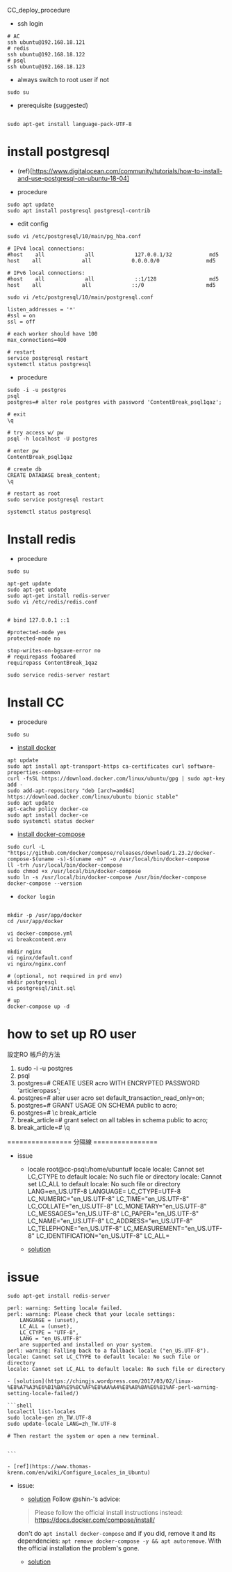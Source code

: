 CC_deploy_procedure

* ssh login
```
# AC
ssh ubuntu@192.168.18.121
# redis
ssh ubuntu@192.168.18.122
# psql
ssh ubuntu@192.168.18.123
```

* always switch to root user if not
```shell
sudo su
```

* prerequisite (suggested)

```shell

sudo apt-get install language-pack-UTF-8

```

# install postgresql

* (ref)[https://www.digitalocean.com/community/tutorials/how-to-install-and-use-postgresql-on-ubuntu-18-04]

* procedure
```shell
sudo apt update
sudo apt install postgresql postgresql-contrib

```

* edit config
```shell
sudo vi /etc/postgresql/10/main/pg_hba.conf

# IPv4 local connections:
#host    all             all             127.0.0.1/32            md5
host    all             all             0.0.0.0/0               md5

# IPv6 local connections:
#host    all             all             ::1/128                 md5
host    all             all             ::/0                    md5

sudo vi /etc/postgresql/10/main/postgresql.conf

listen_addresses = '*'
#ssl = on
ssl = off

# each worker should have 100
max_connections=400

# restart
service postgresql restart
systemctl status postgresql

```

* procedure
```shell
sudo -i -u postgres
psql
postgres=# alter role postgres with password 'ContentBreak_psql1qaz';

# exit
\q

# try access w/ pw
psql -h localhost -U postgres

# enter pw
ContentBreak_psql1qaz

# create db
CREATE DATABASE break_content;
\q

# restart as root
sudo service postgresql restart

systemctl status postgresql

```


# Install redis

* procedure
```shell
sudo su

apt-get update
sudo apt-get update
sudo apt-get install redis-server
sudo vi /etc/redis/redis.conf


# bind 127.0.0.1 ::1

#protected-mode yes
protected-mode no

stop-writes-on-bgsave-error no
# requirepass foobared
requirepass ContentBreak_1qaz

sudo service redis-server restart
```

# Install CC
* procedure
```
sudo su
```

* [install docker](https://www.digitalocean.com/community/tutorials/how-to-install-and-use-docker-on-ubuntu-18-04)
```shell
apt update
sudo apt install apt-transport-https ca-certificates curl software-properties-common
curl -fsSL https://download.docker.com/linux/ubuntu/gpg | sudo apt-key add -
sudo add-apt-repository "deb [arch=amd64] https://download.docker.com/linux/ubuntu bionic stable"
sudo apt update
apt-cache policy docker-ce
sudo apt install docker-ce
sudo systemctl status docker
```

* [install docker-compose](https://docs.docker.com/compose/install/)
```shell
sudo curl -L "https://github.com/docker/compose/releases/download/1.23.2/docker-compose-$(uname -s)-$(uname -m)" -o /usr/local/bin/docker-compose
ll -trh /usr/local/bin/docker-compose
sudo chmod +x /usr/local/bin/docker-compose
sudo ln -s /usr/local/bin/docker-compose /usr/bin/docker-compose
docker-compose --version
```

* `docker login`

```shell

mkdir -p /usr/app/docker
cd /usr/app/docker

vi docker-compose.yml
vi breakcontent.env

mkdir nginx
vi nginx/default.conf
vi nginx/nginx.conf

# (optional, not required in prd env)
mkdir postgresql
vi postgresql/init.sql

# up 
docker-compose up -d 

```


# how to set up RO user
設定RO 帳戶的方法

1. sudo -i -u postgres
2. psql
3. postgres=# CREATE USER acro WITH ENCRYPTED PASSWORD 'articleropass';
4. postgres=# alter user acro set default_transaction_read_only=on;
5. postgres=# GRANT USAGE ON SCHEMA public to acro;
6. postgres=# \c break_article
7. break_article=# grant select on all tables in schema public to acro;
8. break_article=# \q


================ 分隔線 ================

* issue

    - locale
    root@cc-psql:/home/ubuntu# locale
    locale: Cannot set LC_CTYPE to default locale: No such file or directory
    locale: Cannot set LC_ALL to default locale: No such file or directory
    LANG=en_US.UTF-8
    LANGUAGE=
    LC_CTYPE=UTF-8
    LC_NUMERIC="en_US.UTF-8"
    LC_TIME="en_US.UTF-8"
    LC_COLLATE="en_US.UTF-8"
    LC_MONETARY="en_US.UTF-8"
    LC_MESSAGES="en_US.UTF-8"
    LC_PAPER="en_US.UTF-8"
    LC_NAME="en_US.UTF-8"
    LC_ADDRESS="en_US.UTF-8"
    LC_TELEPHONE="en_US.UTF-8"
    LC_MEASUREMENT="en_US.UTF-8"
    LC_IDENTIFICATION="en_US.UTF-8"
    LC_ALL=

    - [solution](https://askubuntu.com/questions/599808/cannot-set-lc-ctype-to-default-locale-no-such-file-or-directory)

# issue

    sudo apt-get install redis-server

    perl: warning: Setting locale failed.
    perl: warning: Please check that your locale settings:
        LANGUAGE = (unset),
        LC_ALL = (unset),
        LC_CTYPE = "UTF-8",
        LANG = "en_US.UTF-8"
        are supported and installed on your system.
    perl: warning: Falling back to a fallback locale ("en_US.UTF-8").
    locale: Cannot set LC_CTYPE to default locale: No such file or directory
    locale: Cannot set LC_ALL to default locale: No such file or directory

    - [solution](https://chingjs.wordpress.com/2017/03/02/linux-%E8%A7%A3%E6%B1%BA%E9%8C%AF%E8%AA%A4%E8%A8%8A%E6%81%AF-perl-warning-setting-locale-failed/)

    ```shell
    localectl list-locales
    sudo locale-gen zh_TW.UTF-8
    sudo update-locale LANG=zh_TW.UTF-8

    # Then restart the system or open a new terminal.


    ```

    - [ref](https://www.thomas-krenn.com/en/wiki/Configure_Locales_in_Ubuntu)


* issue: 

    - [solution](https://github.com/docker/compose/issues/6023)
    Follow @shin-'s advice:

    > Please follow the official install instructions instead: https://docs.docker.com/compose/install/

    don't do `apt install docker-compose` and if you did, remove it and its dependencies: `apt remove docker-compose -y && apt autoremove`.
    With the official installation the problem's gone.

    - [solution](https://docs.docker.com/compose/install/)

